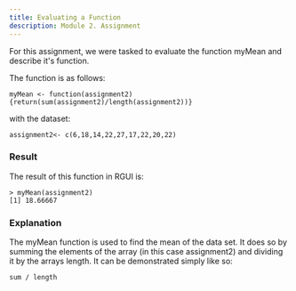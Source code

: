 ```yaml
---
title: Evaluating a Function
description: Module 2. Assignment
---
```


For this assignment, we were tasked to evaluate the function myMean and describe it's function.

The function is as follows:

```
myMean <- function(assignment2) {return(sum(assignment2)/length(assignment2))}
```

with the dataset:
```
assignment2<- c(6,18,14,22,27,17,22,20,22)
```

### Result

The result of this function in RGUI is:
```
> myMean(assignment2)
[1] 18.66667
```

### Explanation

The myMean function is used to find the mean of the data set. It does so by summing the elements of the array (in this case assignment2) and dividing it by the arrays length. It can be demonstrated simply like so:

```
sum / length
```

